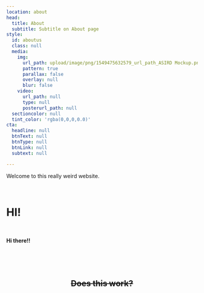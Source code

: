 ```yaml
---
location: about
head:
  title: About
  subtitle: Subtitle on About page
style:
  id: aboutus
  class: null
  media:
    img:
      url_path: upload/image/png/1549475632579_url_path_ASIRD Mockup.png
      pattern: true
      parallax: false
      overlay: null
      blur: false
    video:
      url_path: null
      type: null
      posterurl_path: null
  sectioncolor: null
  tint_color: 'rgba(0,0,0,0.0)'
cta:
  headline: null
  btnText: null
  btnType: null
  btnLink: null
  subtext: null

---
```


<p>Welcome to this really weird website.&nbsp;</p>
<p>&nbsp;</p>
<h1>HI!</h1>
<p>&nbsp;</p>
<p><strong>Hi there!!</strong></p>
<p>&nbsp;</p>
<p>&nbsp;</p>
<h2 style="text-align: center;"><span style="text-decoration: line-through;">Does this work?</span></h2>

